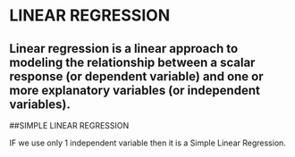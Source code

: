 # LINEAR REGRESSION

Linear regression is a linear approach to modeling the relationship between a scalar response (or dependent variable) and one or more explanatory variables (or independent variables). 
---
##SIMPLE LINEAR REGRESSION


IF we use only 1 independent variable then it is a Simple Linear Regression.

